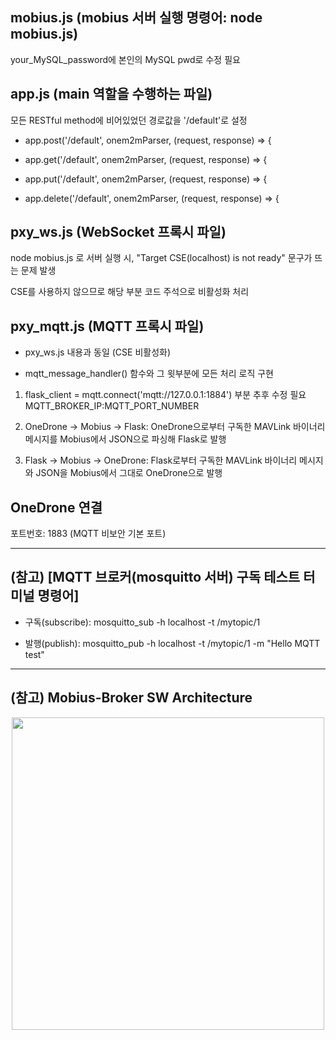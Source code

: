 ## mobius.js (mobius 서버 실행 명령어: node mobius.js)
your_MySQL_password에 본인의 MySQL pwd로 수정 필요

## app.js (main 역할을 수행하는 파일)
모든 RESTful method에 비어있었던 경로값을 '/default'로 설정 

* app.post('/default', onem2mParser, (request, response) => {

* app.get('/default', onem2mParser, (request, response) => {

* app.put('/default', onem2mParser, (request, response) => {

* app.delete('/default', onem2mParser, (request, response) => {

## pxy_ws.js (WebSocket 프록시 파일)
node mobius.js 로 서버 실행 시, "Target CSE(localhost) is not ready" 문구가 뜨는 문제 발생

CSE를 사용하지 않으므로 해당 부분 코드 주석으로 비활성화 처리

## pxy_mqtt.js (MQTT 프록시 파일)
* pxy_ws.js 내용과 동일 (CSE 비활성화)

* mqtt_message_handler() 함수와 그 윗부분에 모든 처리 로직 구현

1. flask_client = mqtt.connect('mqtt://127.0.0.1:1884') 부분 추후 수정 필요 MQTT_BROKER_IP:MQTT_PORT_NUMBER

2. OneDrone -> Mobius -> Flask: OneDrone으로부터 구독한 MAVLink 바이너리 메시지를 Mobius에서 JSON으로 파싱해 Flask로 발행

3. Flask -> Mobius -> OneDrone: Flask로부터 구독한 MAVLink 바이너리 메시지와 JSON을 Mobius에서 그대로 OneDrone으로 발행

## OneDrone 연결
포트번호: 1883 (MQTT 비보안 기본 포트)

---------------------------------------------------

## (참고) [MQTT 브로커(mosquitto 서버) 구독 테스트 터미널 명령어]
* 구독(subscribe): mosquitto_sub -h localhost -t /mytopic/1

* 발행(publish): mosquitto_pub -h localhost -t /mytopic/1 -m "Hello MQTT test"

---------------------------------------------------

## (참고) Mobius-Broker SW Architecture
<div align="center">
<img src="https://user-images.githubusercontent.com/29790334/28245393-a1159d5e-6a40-11e7-8948-4262bf29c371.png" width="500"/>
</div>
